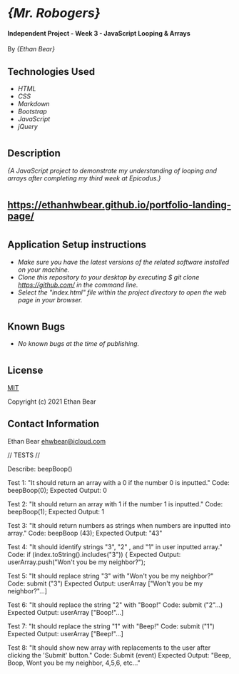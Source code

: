 # _{Mr. Robogers}_

#### Independent Project - Week 3 - JavaScript Looping & Arrays

 By *{Ethan Bear}*

## Technologies Used

* _HTML_
* _CSS_
* _Markdown_
* _Bootstrap_
* _JavaScript_
* _jQuery_

#

## Description

_{A JavaScript project to demonstrate my understanding of looping and arrays after completing my third week at Epicodus.}_

#

## https://ethanhwbear.github.io/portfolio-landing-page/

#

## Application Setup instructions

* _Make sure you have the latest versions of the related software installed on your machine._
* _Clone this repository to your desktop by executing $ git clone https://github.com/ in the command line._
* _Select the "index.html" file within the project directory to open the web page in your browser._

#

## Known Bugs

* _No known bugs at the time of publishing._

#

## License

[MIT](https://en.wikipedia.org/wiki/MIT_License)

Copyright (c) 2021 Ethan Bear

## Contact Information

Ethan Bear <a href="mailto:ehwbear@icloud.com">ehwbear@icloud.com</a>

// TESTS //

Describe: beepBoop()

Test 1: "It should return an array with a 0 if the number 0 is inputted."
Code: beepBoop(0);
Expected Output: 0

Test 2: "It should return an array with 1 if the number 1 is inputted."
Code: beepBoop(1);
Expected Output: 1

Test 3: "It should return numbers as strings when numbers are inputted into array."
Code: beepBoop (43);
Expected Output: "43"

Test 4: "It should identify strings "3", "2" , and "1" in user inputted array."
Code: if (index.toString().includes("3")) {
Expected Output:   userArray.push("Won't you be my neighbor?");

Test 5: "It should replace string "3" with "Won't you be my neighbor?"
Code: submit ("3")
Expected Output: userArray ["Won't you be my neighbor?"...]

Test 6: "It should replace the string "2" with "Boop!"
Code: submit ("2"...)
Expected Output: userArray ["Boop!"...]

Test 7: "It should replace the string "1" with "Beep!"
Code: submit ("1")
Expected Output: userArray ["Beep!"...]

Test 8: "It should show new array with replacements to the user after clicking the 'Submit' button."
Code: Submit (event)
Expected Output: "Beep, Boop, Wont you be my neighbor, 4,5,6, etc..."
